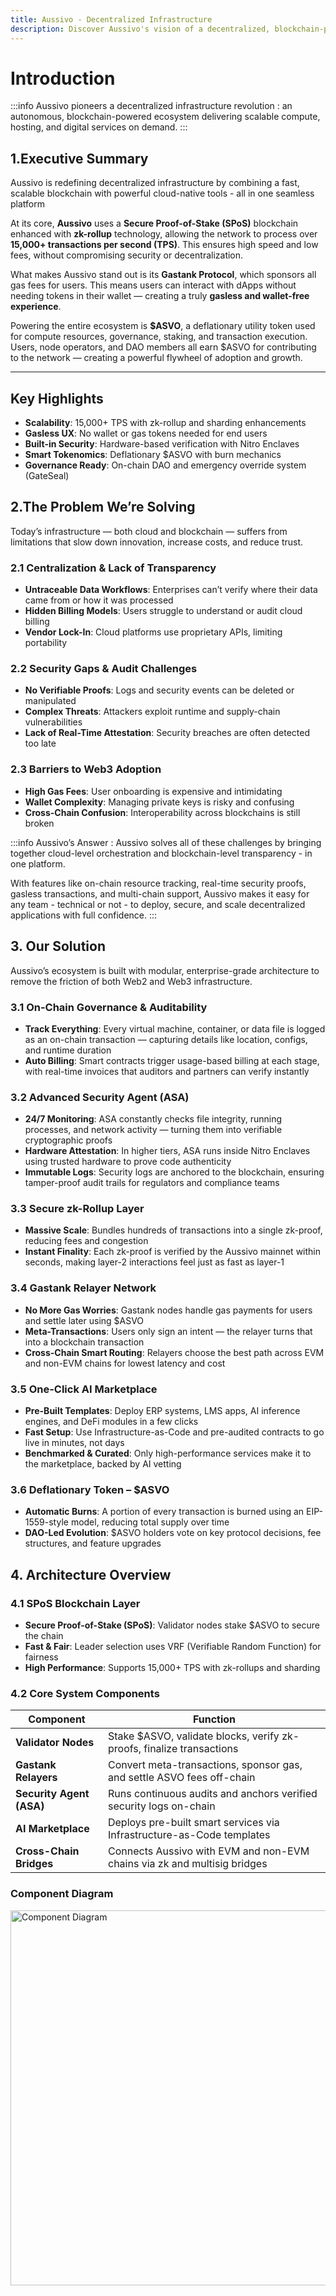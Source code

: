 ```yaml
---
title: Aussivo - Decentralized Infrastructure
description: Discover Aussivo's vision of a decentralized, blockchain-powered digital infrastructure for everyone.
---
```


# Introduction


:::info Aussivo pioneers a decentralized infrastructure revolution :
an autonomous, blockchain-powered ecosystem delivering scalable compute, hosting, and digital services on demand.
:::

## 1.Executive Summary

Aussivo is redefining decentralized infrastructure by combining a fast, scalable blockchain with powerful cloud-native tools - all in one seamless platform

At its core, **Aussivo** uses a **Secure Proof-of-Stake (SPoS)** blockchain enhanced with **zk-rollup** technology, allowing the network to process over **15,000+ transactions per second (TPS)**. This ensures high speed and low fees, without compromising security or decentralization.

What makes Aussivo stand out is its **Gastank Protocol**, which sponsors all gas fees for users. This means users can interact with dApps without needing tokens in their wallet — creating a truly **gasless and wallet-free experience**.

Powering the entire ecosystem is **$ASVO**, a deflationary utility token used for compute resources, governance, staking, and transaction execution. Users, node operators, and DAO members all earn $ASVO for contributing to the network — creating a powerful flywheel of adoption and growth.

---

## Key Highlights

- **Scalability**: 15,000+ TPS with zk-rollup and sharding enhancements  
- **Gasless UX**: No wallet or gas tokens needed for end users  
- **Built-in Security**: Hardware-based verification with Nitro Enclaves  
- **Smart Tokenomics**: Deflationary $ASVO with burn mechanics  
- **Governance Ready**: On-chain DAO and emergency override system (GateSeal)


## 2.The Problem We’re Solving

Today’s infrastructure — both cloud and blockchain — suffers from limitations that slow down innovation, increase costs, and reduce trust.

### 2.1 Centralization & Lack of Transparency

- **Untraceable Data Workflows**: Enterprises can’t verify where their data came from or how it was processed  
- **Hidden Billing Models**: Users struggle to understand or audit cloud billing  
- **Vendor Lock-In**: Cloud platforms use proprietary APIs, limiting portability  

### 2.2 Security Gaps & Audit Challenges

- **No Verifiable Proofs**: Logs and security events can be deleted or manipulated  
- **Complex Threats**: Attackers exploit runtime and supply-chain vulnerabilities  
- **Lack of Real-Time Attestation**: Security breaches are often detected too late  

### 2.3 Barriers to Web3 Adoption

- **High Gas Fees**: User onboarding is expensive and intimidating  
- **Wallet Complexity**: Managing private keys is risky and confusing  
- **Cross-Chain Confusion**: Interoperability across blockchains is still broken

:::info Aussivo’s Answer :
Aussivo solves all of these challenges by bringing together cloud-level orchestration and blockchain-level transparency - in one platform.

With features like on-chain resource tracking, real-time security proofs, gasless transactions, and multi-chain support, Aussivo makes it easy for any team - technical or not - to deploy, secure, and scale decentralized applications with full confidence.
:::

## 3. Our Solution

Aussivo’s ecosystem is built with modular, enterprise-grade architecture to remove the friction of both Web2 and Web3 infrastructure.

### 3.1 On-Chain Governance & Auditability

- **Track Everything**: Every virtual machine, container, or data file is logged as an on-chain transaction — capturing details like location, configs, and runtime duration  
- **Auto Billing**: Smart contracts trigger usage-based billing at each stage, with real-time invoices that auditors and partners can verify instantly  

### 3.2 Advanced Security Agent (ASA)

- **24/7 Monitoring**: ASA constantly checks file integrity, running processes, and network activity — turning them into verifiable cryptographic proofs  
- **Hardware Attestation**: In higher tiers, ASA runs inside Nitro Enclaves using trusted hardware to prove code authenticity  
- **Immutable Logs**: Security logs are anchored to the blockchain, ensuring tamper-proof audit trails for regulators and compliance teams  

### 3.3 Secure zk-Rollup Layer

- **Massive Scale**: Bundles hundreds of transactions into a single zk-proof, reducing fees and congestion  
- **Instant Finality**: Each zk-proof is verified by the Aussivo mainnet within seconds, making layer-2 interactions feel just as fast as layer-1  

### 3.4 Gastank Relayer Network

- **No More Gas Worries**: Gastank nodes handle gas payments for users and settle later using $ASVO  
- **Meta-Transactions**: Users only sign an intent — the relayer turns that into a blockchain transaction  
- **Cross-Chain Smart Routing**: Relayers choose the best path across EVM and non-EVM chains for lowest latency and cost  

### 3.5 One-Click AI Marketplace

- **Pre-Built Templates**: Deploy ERP systems, LMS apps, AI inference engines, and DeFi modules in a few clicks  
- **Fast Setup**: Use Infrastructure-as-Code and pre-audited contracts to go live in minutes, not days  
- **Benchmarked & Curated**: Only high-performance services make it to the marketplace, backed by AI vetting  

### 3.6 Deflationary Token – $ASVO

- **Automatic Burns**: A portion of every transaction is burned using an EIP-1559-style model, reducing total supply over time  
- **DAO-Led Evolution**: $ASVO holders vote on key protocol decisions, fee structures, and feature upgrades  


## 4. Architecture Overview

### 4.1 SPoS Blockchain Layer

- **Secure Proof-of-Stake (SPoS)**: Validator nodes stake $ASVO to secure the chain  
- **Fast & Fair**: Leader selection uses VRF (Verifiable Random Function) for fairness  
- **High Performance**: Supports 15,000+ TPS with zk-rollups and sharding  

### 4.2 Core System Components

| **Component**         | **Function**                                                                 |
|-----------------------|------------------------------------------------------------------------------|
| **Validator Nodes**   | Stake $ASVO, validate blocks, verify zk-proofs, finalize transactions        |
| **Gastank Relayers**  | Convert meta-transactions, sponsor gas, and settle ASVO fees off-chain       |
| **Security Agent (ASA)** | Runs continuous audits and anchors verified security logs on-chain       |
| **AI Marketplace**    | Deploys pre-built smart services via Infrastructure-as-Code templates         |
| **Cross-Chain Bridges** | Connects Aussivo with EVM and non-EVM chains via zk and multisig bridges |

### Component Diagram
<img src="/img/component_diagram.png" alt="Component Diagram" width="1000" height="600" />
